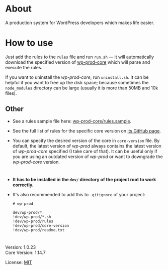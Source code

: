 # About

A production system for WordPress developers which makes life easier. 

# How to use

Just add the rules to the `rules` file and run `run.sh` — it will automatically download the
specified version of [wp-prod-core](https://github.com/vladlu/wp-prod-core/) which will parse
and execute the rules.

If you want to uninstall the *wp-prod-core*, run `uninstall.sh`. It can be helpful if you want
to free up the disk space; because sometimes the `node_modules` directory can be large (usually it is more than 50MB and 10k files).

## Other

- See a rules sample file here: [wp-prod-core/rules.sample](https://github.com/vladlu/wp-prod-core/blob/master/rules.sample).

- See the full list of rules for the specific core version on
[its GitHub page](https://github.com/vladlu/wp-prod-core/).

- You can specify the desired version of the core in `core-version` file. 
By default, the latest version of *wp-prod* always contains the latest version of *wp-prod-core* specified 
(I take care of that). It can be useful only if you are using an outdated version of *wp-prod* or
want to downgrade the *wp-prod-core* version.
   
#
    
* **It has to be installed in the `dev/` directory of the project root to work correctly.**


* It's also recommended to add this to `.gitignore` of your project:

    ```
    # wp-prod
        
    dev/wp-prod/*
    !dev/wp-prod/*.sh
    !dev/wp-prod/rules
    !dev/wp-prod/core-version
    !dev/wp-prod/readme.txt
    ```

#

Version: 1.0.23  
Core Version: 1.14.7

License: [MIT](https://github.com/vladlu/wp-prod/blob/master/LICENSE)
